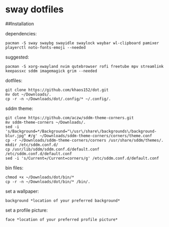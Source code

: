 # sway dotfiles
##Installation

dependencies:
```
pacman -S sway swaybg swayidle swaylock waybar wl-clipboard pamixer playerctl noto-fonts-emoji --needed
```

suggested:
```
pacman -S xorg-xwayland nvim qutebrowser rofi freetube mpv streamlink keepassxc sddm imagemagick grim --needed
```

dotfiles:
```
git clone https://github.com/khaos152/dot.git
mv dot ~/Downloads/.
cp -r -n ~/Downloads/dot/.config/* ~/.config/.
```

sddm theme:
```
git clone https://github.com/aczw/sddm-theme-corners.git
mv sddm-theme-corners ~/Downloads/.
sed -i 's/Background=*/Background="\/usr\/share\/backgrounds\/background-blur.jpg" #/g' ~/Downloads/sddm-theme-corners/corners/theme.conf
cp -r ~/Downloads/sddm-theme-corners/corners /usr/share/sddm/themes/.
mkdir /etc/sddm.conf.d/
cp /usr/lib/sddm/sddm.conf.d/default.conf /etc/sddm.conf.d/default.conf
sed -i 's/Current=/Current=corners/g' /etc/sddm.conf.d/default.conf
```

bin files:
```
chmod +x ~/Downloads/dot/bin/*
cp -r -n ~/Downloads/dot/bin/* /bin/.
```

set a wallpaper:
```
background *location of your preferred background*
```

set a profile picture:
```
face *location of your preferred profile picture*
```
